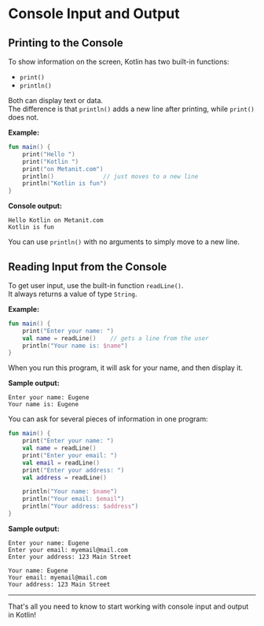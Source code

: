 # Console Input and Output

## Printing to the Console

To show information on the screen, Kotlin has two built-in functions:

- `print()`
- `println()`

Both can display text or data.  
The difference is that `println()` adds a new line after printing, while `print()` does not.

**Example:**

```kotlin
fun main() {
    print("Hello ")
    print("Kotlin ")
    print("on Metanit.com")
    println()              // just moves to a new line
    println("Kotlin is fun")
}
```

**Console output:**
```
Hello Kotlin on Metanit.com
Kotlin is fun
```

You can use `println()` with no arguments to simply move to a new line.

## Reading Input from the Console

To get user input, use the built-in function `readLine()`.  
It always returns a value of type `String`.

**Example:**

```kotlin
fun main() {
    print("Enter your name: ")
    val name = readLine()    // gets a line from the user
    println("Your name is: $name")
}
```

When you run this program, it will ask for your name, and then display it.

**Sample output:**
```
Enter your name: Eugene
Your name is: Eugene
```

You can ask for several pieces of information in one program:

```kotlin
fun main() {
    print("Enter your name: ")
    val name = readLine()
    print("Enter your email: ")
    val email = readLine()
    print("Enter your address: ")
    val address = readLine()

    println("Your name: $name")
    println("Your email: $email")
    println("Your address: $address")
}
```

**Sample output:**
```
Enter your name: Eugene
Enter your email: myemail@mail.com
Enter your address: 123 Main Street

Your name: Eugene
Your email: myemail@mail.com
Your address: 123 Main Street
```

---

That's all you need to know to start working with console input and output in Kotlin!